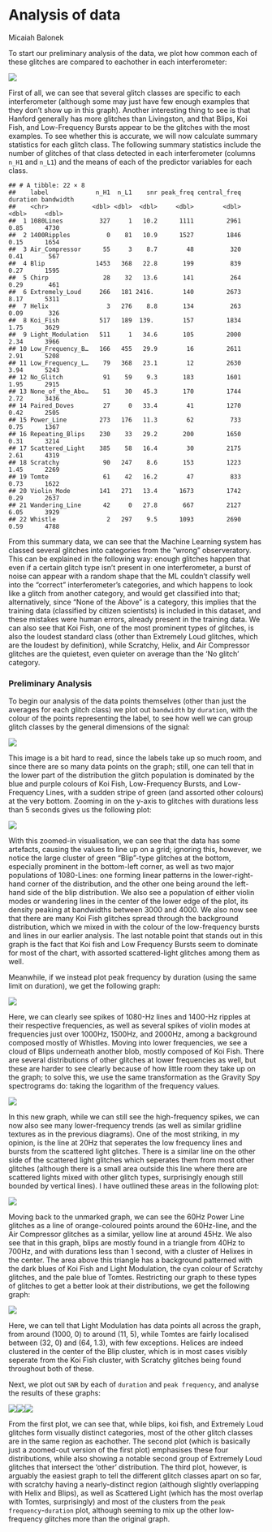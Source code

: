 Analysis of data
================
Micaiah Balonek

To start our preliminary analysis of the data, we plot how common each
of these glitches are compared to eachother in each interferometer:

![](early-analysis_files/figure-gfm/glitch-frequency-1.png)<!-- -->

First of all, we can see that several glitch classes are specific to
each interferometer (although some may just have few enough examples
that they don’t show up in this graph). Another interesting thing to see
is that Hanford generally has more glitches than Livingston, and that
Blips, Koi Fish, and Low-Frequency Bursts appear to be the glitches with
the most examples. To see whether this is accurate, we will now
calculate summary statistics for each glitch class. The following
summary statistics include the number of glitches of that class detected
in each interferometer (columns `n_H1` and `n_L1`) and the means of each
of the predictor variables for each class.

    ## # A tibble: 22 × 8
    ##    label             n_H1  n_L1    snr peak_freq central_freq duration bandwidth
    ##    <chr>            <dbl> <dbl>  <dbl>     <dbl>        <dbl>    <dbl>     <dbl>
    ##  1 1080Lines          327     1   10.2      1111         2961     0.85      4730
    ##  2 1400Ripples          0    81   10.9      1527         1846     0.15      1654
    ##  3 Air_Compressor      55     3    8.7        48          320     0.41       567
    ##  4 Blip              1453   368   22.8       199          839     0.27      1595
    ##  5 Chirp               28    32   13.6       141          264     0.29       461
    ##  6 Extremely_Loud     266   181 2416.        140         2673     8.17      5311
    ##  7 Helix                3   276    8.8       134          263     0.09       326
    ##  8 Koi_Fish           517   189  139.        157         1834     1.75      3629
    ##  9 Light_Modulation   511     1   34.6       105         2000     2.34      3966
    ## 10 Low_Frequency_B…   166   455   29.9        16         2611     2.91      5208
    ## 11 Low_Frequency_L…    79   368   23.1        12         2630     3.94      5243
    ## 12 No_Glitch           91    59    9.3       183         1601     1.95      2915
    ## 13 None_of_the_Abo…    51    30   45.3       170         1744     2.72      3436
    ## 14 Paired_Doves        27     0   33.4        41         1270     0.42      2505
    ## 15 Power_Line         273   176   11.3        62          733     0.75      1367
    ## 16 Repeating_Blips    230    33   29.2       200         1650     0.31      3214
    ## 17 Scattered_Light    385    58   16.4        30         2175     2.61      4319
    ## 18 Scratchy            90   247    8.6       153         1223     1.45      2269
    ## 19 Tomte               61    42   16.2        47          833     0.73      1622
    ## 20 Violin_Mode        141   271   13.4      1673         1742     0.29      2637
    ## 21 Wandering_Line      42     0   27.8       667         2127     6.05      3929
    ## 22 Whistle              2   297    9.5      1093         2690     0.59      4788

From this summary data, we can see that the Machine Learning system has
classed several glitches into categories from the “wrong” observeratory.
This can be explained in the following way: enough glitches happen that
even if a certain glitch type isn’t present in one interferometer, a
burst of noise can appear with a random shape that the ML couldn’t
classify well into the “correct” interferometer’s categories, and which
happens to look like a glitch from another category, and would get
classified into that; alternatively, since “None of the Above” is a
category, this implies that the training data (classified by citizen
scientists) is included in this dataset, and these mistakes were human
errors, already present in the training data. We can also see that Koi
Fish, one of the most prominent types of glitches, is also the loudest
standard class (other than Extremely Loud glitches, which are the
loudest by definition), while Scratchy, Helix, and Air Compressor
glitches are the quietest, even quieter on average than the ‘No glitch’
category.

### Preliminary Analysis

To begin our analysis of the data points themselves (other than just the
averages for each glitch class) we plot out `bandwidth` by `duration`,
with the colour of the points representing the label, to see how well we
can group glitch classes by the general dimensions of the signal:

![](early-analysis_files/figure-gfm/bandwidth-duration-plot-1.png)<!-- -->

This image is a bit hard to read, since the labels take up so much room,
and since there are so many data points on the graph; still, one can
tell that in the lower part of the distribution the glitch population is
dominated by the blue and purple colours of Koi Fish, Low-Frequency
Bursts, and Low-Frequency Lines, with a sudden stripe of green (and
assorted other colours) at the very bottom. Zooming in on the y-axis to
glitches with durations less than 5 seconds gives us the following plot:

![](early-analysis_files/figure-gfm/bandwidth-duration-plot-zoomed-1.png)<!-- -->

With this zoomed-in visualisation, we can see that the data has some
artefacts, causing the values to line up on a grid; ignoring this,
however, we notice the large cluster of green “Blip”-type glitches at
the bottom, especially prominent in the bottom-left corner, as well as
two major populations of 1080-Lines: one forming linear patterns in the
lower-right-hand corner of the distribution, and the other one being
around the left-hand side of the blip distribution. We also see a
population of either violin modes or wandering lines in the center of
the lower edge of the plot, its density peaking at bandwidths between
3000 and 4000. We also now see that there are many Koi Fish glitches
spread through the background distribution, which we mixed in with the
colour of the low-frequency bursts and lines in our earlier analysis.
The last notable point that stands out in this graph is the fact that
Koi fish and Low Frequency Bursts seem to dominate for most of the
chart, with assorted scattered-light glitches among them as well.

Meanwhile, if we instead plot peak frequency by duration (using the same
limit on duration), we get the following graph:

![](early-analysis_files/figure-gfm/peakFreq-duration-plot-1.png)<!-- -->

Here, we can clearly see spikes of 1080-Hz lines and 1400-Hz ripples at
their respective frequencies, as well as several spikes of violin modes
at frequencies just over 1000Hz, 1500Hz, and 2000Hz, among a background
composed mostly of Whistles. Moving into lower frequencies, we see a
cloud of Blips underneath another blob, mostly composed of Koi Fish.
There are several distributions of other glitches at lower frequencies
as well, but these are harder to see clearly because of how little room
they take up on the graph; to solve this, we use the same transformation
as the Gravity Spy spectrograms do: taking the logarithm of the
frequency values.

![](early-analysis_files/figure-gfm/peakFreq-log-plot-1.png)<!-- -->

In this new graph, while we can still see the high-frequency spikes, we
can now also see many lower-frequency trends (as well as similar
gridline textures as in the previous diagrams). One of the most
striking, in my opinion, is the line at 20Hz that seperates the low
frequency lines and bursts from the scattered light glitches. There is a
similar line on the other side of the scattered light glitches which
seperates them from most other glitches (although there is a small area
outside this line where there are scattered lights mixed with other
glitch types, surprisingly enough still bounded by vertical lines). I
have outlined these areas in the following plot:

![](early-analysis_files/figure-gfm/peakFreq-log-plot-annotated-SL-1.png)<!-- -->

Moving back to the unmarked graph, we can see the 60Hz Power Line
glitches as a line of orange-coloured points around the 60Hz-line, and
the Air Compressor glitches as a similar, yellow line at around 45Hz. We
also see that in this graph, blips are mostly found in a triangle from
40Hz to 700Hz, and with durations less than 1 second, with a cluster of
Helixes in the center. The area above this triangle has a background
patterned with the dark blues of Koi Fish and Light Modulation, the cyan
colour of Scratchy glitches, and the pale blue of Tomtes. Restricting
our graph to these types of glitches to get a better look at their
distributions, we get the following graph:

![](early-analysis_files/figure-gfm/peakFreq-log-plot-bliplike-1.png)<!-- -->

Here, we can tell that Light Modulation has data points all across the
graph, from around (1000, 0) to around (11, 5), while Tomtes are fairly
localised between (32, 0) and (64, 1.3), with few exceptions. Helices
are indeed clustered in the center of the Blip cluster, which is in most
cases visibly seperate from the Koi Fish cluster, with Scratchy glitches
being found throughout both of these.

Next, we plot out `SNR` by each of `duration` and `peak frequency`, and
analyse the results of these graphs:

![](early-analysis_files/figure-gfm/snr-dura-plots-1.png)<!-- -->![](early-analysis_files/figure-gfm/snr-dura-plots-2.png)<!-- -->![](early-analysis_files/figure-gfm/snr-dura-plots-3.png)<!-- -->

From the first plot, we can see that, while blips, koi fish, and
Extremely Loud glitches form visually distinct categories, most of the
other glitch classes are in the same region as eachother. The second
plot (which is basically just a zoomed-out version of the first plot)
emphasises these four distributions, while also showing a notable second
group of Extremely Loud glitches that intersect the ‘other’
distribution. The third plot, however, is arguably the easiest graph to
tell the different glitch classes apart on so far, with scratchy having
a nearly-distinct region (although slightly overlapping with Helix and
Blips), as well as Scattered Light (which has the most overlap with
Tomtes, surprisingly) and most of the clusters from the
`peak frequency`-`duration` plot, although seeming to mix up the other
low-frequency glitches more than the original graph.
